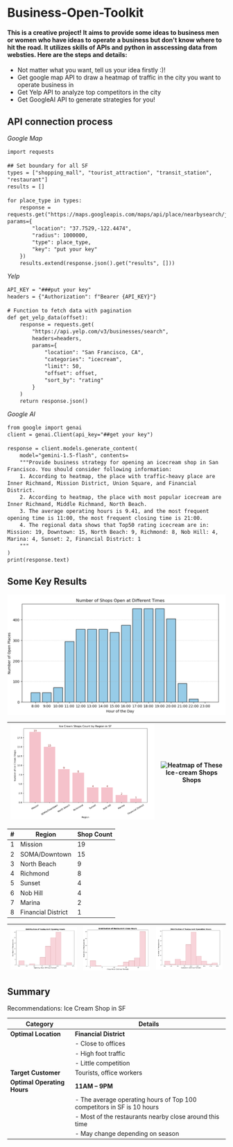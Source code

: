 # Business-Open-Toolkit
#### This is a creative project! It aims to provide some ideas to business men or women who have ideas to operate a business but don't know where to hit the road. It utilizes skills of APIs and python in asscessing data from websties. Here are the steps and details:
* Not matter what you want, tell us your idea firstly :)!
* Get google map API to draw a heatmap of traffic in the city you want to operate business in
* Get Yelp API to analyze top competitors in the city
* Get GoogleAI API to generate strategies for you! 
  
## API connection process
*Google Map*
```
import requests

## Set boundary for all SF
types = ["shopping_mall", "tourist_attraction", "transit_station", "restaurant"]
results = []

for place_type in types:
    response = requests.get("https://maps.googleapis.com/maps/api/place/nearbysearch/json", params={
        "location": "37.7529,-122.4474",
        "radius": 1000000,
        "type": place_type,
        "key": "put your key"
    })
    results.extend(response.json().get("results", []))
```
*Yelp*
```
API_KEY = "###put your key"
headers = {"Authorization": f"Bearer {API_KEY}"}

# Function to fetch data with pagination
def get_yelp_data(offset):
    response = requests.get(
        "https://api.yelp.com/v3/businesses/search",
        headers=headers,
        params={
            "location": "San Francisco, CA",
            "categories": "icecream",
            "limit": 50,
            "offset": offset,
            "sort_by": "rating"
        }
    )
    return response.json()
```
*Google AI*
```
from google import genai
client = genai.Client(api_key="##get your key")

response = client.models.generate_content(
    model="gemini-1.5-flash", contents=
    """Provide business strategy for opening an icecream shop in San Francisco. You should consider following information:
    1. According to heatmap, the place with traffic-heavy place are Inner Richmand, Mission District, Union Square, and Financial District.
    2. According to heatmap, the place with most popular icecream are Inner Richmand, Middle Richmand, North Beach.
    3. The average operating hours is 9.41, and the most frequent opening time is 11:00, the most frequent closing time is 21:00.
    4. The regional data shows that Top50 rating icecream are in: Mission: 19, Downtown: 15, North Beach: 9, Richmond: 8, Nob Hill: 4, Marina: 4, Sunset: 2, Financial District: 1
    """
)
print(response.text)
```
## Some Key Results
![Foot Print Heat Map of SF](Photo/Google.png)

| ![Number of Ice-cream Shops in Different Regions of SF](Photo/icecream_count_region.png)| ![Heatmap of These Ice-cream Shops Shops](Photo/icecreamshop_count.png) | 
|----------------------|----------------------|

| # | Region              | Shop Count |
|---|---------------------|-----------|
| 1 | Mission            | 19        |
| 2 | SOMA/Downtown      | 15        |
| 3 | North Beach        | 9         |
| 4 | Richmond           | 8         |
| 5 | Sunset             | 4         |
| 6 | Nob Hill           | 4         |
| 7 | Marina             | 2         |
| 8 | Financial District | 1         |


| ![Opening time of This Shops](Photo/opening_time.png) | ![Closing time of This Shops](Photo/close_time.png) | ![Operation time of This Shops in Hours](Photo/operation_hours.png) |
|----------------------|----------------------|----------------------|

## Summary

Recommendations: Ice Cream Shop in SF

| **Category**           | **Details** |
|------------------------|------------|
| **Optimal Location**   | **Financial District** |
|                        | - Close to offices |
|                        | - High foot traffic |
|                        | - Little competition |
| **Target Customer**    | Tourists, office workers |
| **Optimal Operating Hours** | **11AM – 9PM** |
|                        | - The average operating hours of Top 100 competitors in SF is 10 hours |
|                        | - Most of the restaurants nearby close around this time |
|                        | - May change depending on season |
